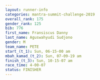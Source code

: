 ```yaml
---
layout: runner-info 
categories: mantra-summit-challenge-2019 
overall_rank: 175
gender_rank: 125
bib: 776
first_name: Fransiscus Danny
last_name: Aguswahyudi Sudjono
gender: M
team_name: PETE
start_(t_1): Sun, 06-15-00 am
mbah_kamad_(t_2): Sun, 07-09-19 am
finish_(t_3): Sun, 10-15-07 am
race_time: 4-00-07
status: FINISHER
---
```

